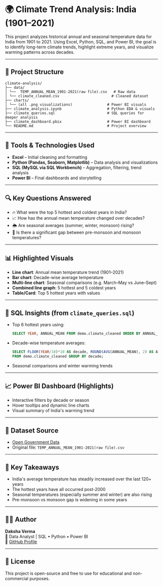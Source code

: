 # 🌍 Climate Trend Analysis: India (1901–2021)

This project analyzes historical annual and seasonal temperature data for India from 1901 to 2021. Using Excel, Python, SQL, and Power BI, the goal is to identify long-term climate trends, highlight extreme years, and visualize warming patterns across decades.

---

## 📁 Project Structure

```
climate-analysis/
├── data/
│ └──  TEMP_ANNUAL_MEAN_1901-2021(raw file).csv   # Raw data
│ └── climate_cleaned.csv                        # Cleaned dataset
├── charts/
│ └── (all .png visualizations)                # Power BI visuals
├── climate_analysis.ipynb                     # Python EDA & visuals
├── climate_queries.sql                        # SQL queries for deeper analysis
├── climate_dashboard.pbix                     # Power BI dashboard
└── README.md                                  # Project overview
```

---

## 🧰 Tools & Technologies Used

- **Excel** – Initial cleaning and formatting
- **Python (Pandas, Seaborn, Matplotlib)** – Data analysis and visualizations
- **SQL (MySQL via SQL Workbench)** – Aggregation, filtering, trend analysis
- **Power BI** – Final dashboards and storytelling

---

## 🔍 Key Questions Answered

- 🔥 What were the top 5 hottest and coldest years in India?
- 📈 How has the annual mean temperature changed over decades?
- 🌦️ Are seasonal averages (summer, winter, monsoon) rising?
- 🔁 Is there a significant gap between pre-monsoon and monsoon temperatures?

---

## 📊 Highlighted Visuals

- **Line chart**: Annual mean temperature trend (1901–2021)
- **Bar chart**: Decade-wise average temperature
- **Multi-line chart**: Seasonal comparisons (e.g. March–May vs June–Sept)
- **Combined line graph**: 5 hottest and 5 coldest years
- **Table/Card**: Top 5 hottest years with values

---

## 📄 SQL Insights (from `climate_queries.sql`)

- Top 6 hottest years using:
  ```sql
  SELECT YEAR, ANNUAL_MEAN FROM demo.climate_cleaned ORDER BY ANNUAL_MEAN DESC LIMIT 6;
  ```
- Decade-wise temperature averages:
  ```sql
  SELECT FLOOR(YEAR/10)*10 AS decade, ROUND(AVG(ANNUAL_MEAN), 2) AS AVG_TEMP
  FROM demo.climate_cleaned GROUP BY decade;
  ```
- Seasonal comparisons and winter warming trends

---

## 📈 Power BI Dashboard (Highlights)

- Interactive filters by decade or season
- Hover tooltips and dynamic line charts
- Visual summary of India's warming trend

---

## 📌 Dataset Source

- [Open Government Data](https://www.data.gov.in/)
- Original file: `TEMP_ANNUAL_MEAN_1901-2021(raw file).csv`

---

## 🧠 Key Takeaways

- India's average temperature has steadily increased over the last 120+ years
- The hottest years have all occurred post-2000
- Seasonal temperatures (especially summer and winter) are also rising
- Pre-monsoon vs monsoon gap is widening in some years

---

## 🙋‍♀️ Author

**Daksha Verma**  
📍 Data Analyst | SQL • Python • Power BI  
🔗 [GitHub Profile](https://github.com/daksha13)

---

## 📜 License

This project is open-source and free to use for educational and non-commercial purposes.
